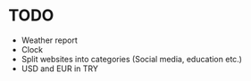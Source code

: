 # TODO

- Weather report
- Clock
- Split websites into categories (Social media, education etc.)
- USD and EUR in TRY
